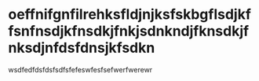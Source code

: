 # oeffnifgnfilrehksfldjnjksfskbgflsdjkffsnfnsdjkfnsdkjfnkjsdnkndjfknsdkjfnksdjnfdsfdnsjkfsdkn
wsdfedfdsfdsfsdfsfefeswfesfsefwerfwerewr
